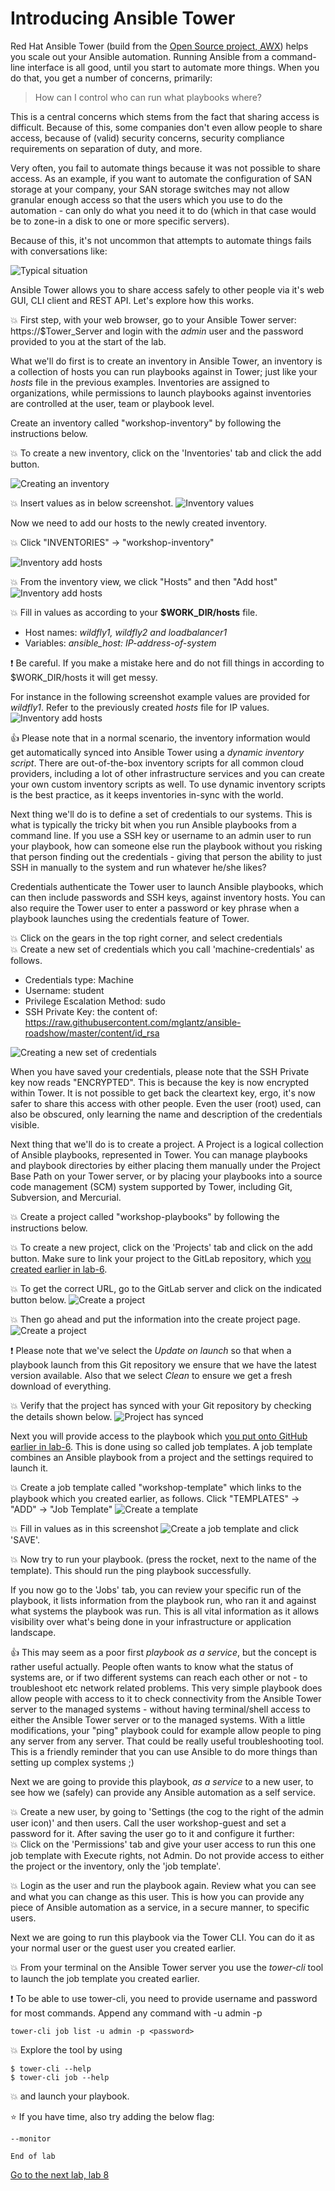 # Introducing Ansible Tower

Red Hat Ansible Tower (build from the [Open Source project, AWX](https://github.com/ansible/awx)) helps you scale out your Ansible automation. Running Ansible from a command-line interface is all good, until you start to automate more things. When you do that, you get a number of concerns, primarily:

>How can I control who can run what playbooks where?

This is a central concerns which stems from the fact that sharing access is difficult. Because of this, some companies don't even allow people to share access, because of (valid) security concerns, security compliance requirements on separation of duty, and more.

Very often, you fail to automate things because it was not possible to share access. As an example, if you want to automate
the configuration of SAN storage at your company, your SAN storage switches may not allow granular enough access so that the users which you use to do the automation - can only do what you need it to do (which in that case would be to zone-in a disk to one or more specific servers).

Because of this, it's not uncommon that attempts to automate things fails with conversations like:

![Typical situation](../../content/images/you-cannot-have-access.png)

Ansible Tower allows you to share access safely to other people via it's web GUI, CLI client and REST API. Let's explore how this works.

:boom: First step, with your web browser, go to your Ansible Tower server: https://$Tower_Server and login with the _admin_ user and the password provided to you at the start of the lab.

What we'll do first is to create an inventory in Ansible Tower, an inventory is a collection of hosts you can run playbooks against in Tower; just like your *hosts* file in the previous examples. Inventories are assigned to organizations, while permissions to launch playbooks against inventories are controlled at the user, team or playbook level.

Create an inventory called "workshop-inventory" by following the instructions below.

:boom: To create a new inventory, click on the 'Inventories' tab and click the add button.

![Creating an inventory](../../content/images/create-new-inventory.png)

:boom: Insert values as in below screenshot.
![Inventory values](../../content/images/inventory-values.png)

Now we need to add our hosts to the newly created inventory.

:boom: Click "INVENTORIES" -> "workshop-inventory"

![Inventory add hosts](../../content/images/inventory-add-hosts.png)

:boom: From the inventory view, we click "Hosts" and then "Add host"
![Inventory add hosts](../../content/images/inventory-add-hosts-ii.png)

:boom: Fill in values as according to your **$WORK_DIR/hosts** file.
* Host names: _wildfly1, wildfly2 and loadbalancer1_
* Variables: _ansible_host: IP-address-of-system_

:exclamation: Be careful. If you make a mistake here and do not fill things in according to $WORK_DIR/hosts it will get messy.

For instance in the following screenshot example values are provided for *wildfly1*. Refer to the previously created *hosts* file for IP values.
![Inventory add hosts](../../content/images/inventory-add-hosts-iii.png)

 :thumbsup: Please note that in a normal scenario, the inventory information would get automatically synced into Ansible Tower using a _dynamic inventory script_. There are out-of-the-box inventory scripts for all common cloud providers, including a lot of other infrastructure services and you can create your own custom inventory scripts as well. To use dynamic inventory scripts is the best practice, as it keeps inventories in-sync with the world.

Next thing we'll do is to define a set of credentials to our systems. This is what is typically the tricky bit when you run Ansible playbooks from a command line. If you use a SSH key or username to an admin user to run your playbook, how can someone else run the playbook without you risking that person finding out the credentials - giving that person the ability to just SSH in manually to the system and run whatever he/she likes?

Credentials authenticate the Tower user to launch Ansible playbooks, which can then include passwords and SSH keys, against inventory hosts. You can also require the Tower user to enter a password or key phrase when a playbook launches using the credentials feature of Tower.

:boom: Click on the gears in the top right corner, and select credentials\
:boom: Create a new set of credentials which you call 'machine-credentials' as follows.
* Credentials type: Machine
* Username: student
* Privilege Escalation Method: sudo
* SSH Private Key: the content of: https://raw.githubusercontent.com/mglantz/ansible-roadshow/master/content/id_rsa

 ![Creating a new set of credentials](../../content/images/credentials-create.png)

When you have saved your credentials, please note that the SSH Private key now reads "ENCRYPTED". This is because the key is now encrypted within Tower. It is not possible to get back the cleartext key, ergo, it's now safer to share this access with other people. Even the user (root) used, can also be obscured, only learning the name and description of the credentials visible.

Next thing that we'll do is to create a project. A Project is a logical collection of Ansible playbooks, represented in Tower.
You can manage playbooks and playbook directories by either placing them manually under the Project Base Path on your Tower server, or by placing your playbooks into a source code management (SCM) system supported by Tower, including Git, Subversion, and Mercurial.

:boom: Create a project called "workshop-playbooks" by following the instructions below.

:boom: To create a new project, click on the 'Projects' tab and click on the add button. Make sure to link your project to the GitLab repository, which [you created earlier in lab-6](https://github.com/mglantz/ansible-roadshow/tree/master/labs/lab-6). 

:boom: To get the correct URL, go to the GitLab server and click on the indicated button below.
![Create a project](../../content/images/copy-gitlab-url.png)

:boom: Then go ahead and put the information into the create project page.
![Create a project](../../content/images/create-project.png)

:exclamation: Please note that we've select the _Update on launch_ so that when a playbook launch from this Git repository we ensure that we have the latest version available. Also that we select _Clean_ to ensure we get a fresh download of everything.

:boom: Verify that the project has synced with your Git repository by checking the details shown below.
![Project has synced](../../content/images/project-synced.png)

Next you will provide access to the playbook which [you put onto GitHub earlier in lab-6](https://github.com/mglantz/ansible-roadshow/tree/master/labs/lab-6). This is done using so called job templates. A job template combines an Ansible playbook from a project and the settings required to launch it.

:boom: Create a job template called "workshop-template" which links to the playbook which you created earlier, as follows. Click "TEMPLATES" -> "ADD" -> "Job Template"
![Create a template](../../content/images/create-template.png)

:boom: Fill in values as in this screenshot
![Create a job template](../../content/images/create-template-ii.png)
and click 'SAVE'.

:boom: Now try to run your playbook. (press the rocket, next to the name of the template). This should run the ping playbook successfully. 

If you now go to the 'Jobs' tab, you can review your specific run of the playbook, it lists information from the playbook run, who ran it and against what systems the playbook was run. This is all vital information as it allows visibility over what's being done in your infrastructure or application landscape.

:thumbsup: This may seem as a poor first _playbook as a service_, but the concept is rather useful actually. People often wants to know what the status of systems are, or if two different systems can reach each other or not - to troubleshoot etc network related problems. This very simple playbook does allow people with access to it to check connectivity from the Ansible Tower server to the managed systems - without having terminal/shell access to either the Ansible Tower server or to the managed systems. With a little modifications, your "ping" playbook could for example allow people to ping any server from any server. That could be really useful troubleshooting tool. This is a friendly reminder that you can use Ansible to do more things than setting up complex systems ;)

Next we are going to provide this playbook, _as a service_ to a new user, to see how we (safely) can provide any Ansible automation as a self service.

:boom: Create a new user, by going to 'Settings (the cog to the right of the admin user icon)' and then users. Call the user workshop-guest and set a password for it. After saving the user go to it and configure it further:\
:boom: Click on the 'Permissions' tab and give your user access to run this one job template with Execute rights, not Admin. Do not provide access to either the project or the inventory, only the 'job template'.

:boom: Login as the user and run the playbook again. Review what you can see and what you can change as this user. This is how you can provide any piece of Ansible automation as a service, in a secure manner, to specific users.

Next we are going to run this playbook via the Tower CLI. You can do it as your normal user or the guest user you created earlier.

:boom: From your terminal on the Ansible Tower server you use the _tower-cli_ tool to launch the job template you created earlier.

:exclamation: To be able to use tower-cli, you need to provide username and password for most commands. Append any command with -u admin -p <password>
```
tower-cli job list -u admin -p <password>
```

:boom: Explore the tool by using
```
$ tower-cli --help
$ tower-cli job --help
```
:boom: and launch your playbook.

:star: If you have time, also try adding the below flag:
```
--monitor
```

```
End of lab
```
[Go to the next lab, lab 8](../lab-8/README.md)
